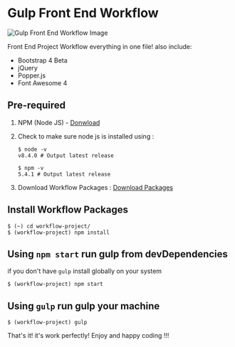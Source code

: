 Gulp Front End Workflow
===================

![Gulp Front End Workflow Image](https://preview.ibb.co/mgJA8a/screenshot_workflow_result.png)

Front End Project Workflow everything in one file! also include: 

 - Bootstrap 4 Beta 
 - jQuery
 - Popper.js
 - Font Awesome 4

## Pre-required

 1. NPM (Node JS) - [Donwload](https://nodejs.org/en/)
 2. Check to make sure node js is installed using : 

		$ node -v
		v8.4.0 # Output latest release

		$ npm -v
		5.4.1 # Output latest release

 3. Download Workflow Packages : [Download Packages](https://github.com/bettaeducation/workflow-project/archive/master.zip)

## Install Workflow Packages
	
	$ (~) cd workflow-project/
	$ (workflow-project) npm install

## Using `npm start` run gulp from devDependencies
if you don't have `gulp` install globally on your system

	$ (workflow-project) npm start

## Using `gulp` run gulp your machine

	$ (workflow-project) gulp

That's it! it's work perfectly! Enjoy and happy coding !!!
